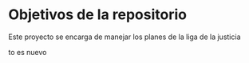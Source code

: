 # Objetivos de la repositorio

Este proyecto se encarga de manejar los planes de la liga de la justicia



to es nuevo
